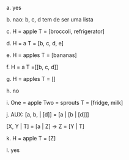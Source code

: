 a. yes

b. nao: b, c, d tem de ser uma lista

c. 
H = apple
T = [broccoli, refrigerator]

d.
H = a
T = [b, c, d, e]

e. 
H = apples
T = [bananas]

f.
H = a
T =[[b, c, d]]

g.
H = apples
T = []

h.
no

i.
One = apple
Two = sprouts
T = [fridge, milk]

j.
AUX:
[a, b, | [d]] = [a | [b | [d]]]

[X, Y | T] = [a | Z] -> Z = [Y | T]

k.
H = apple
T = [Z]

l. yes
